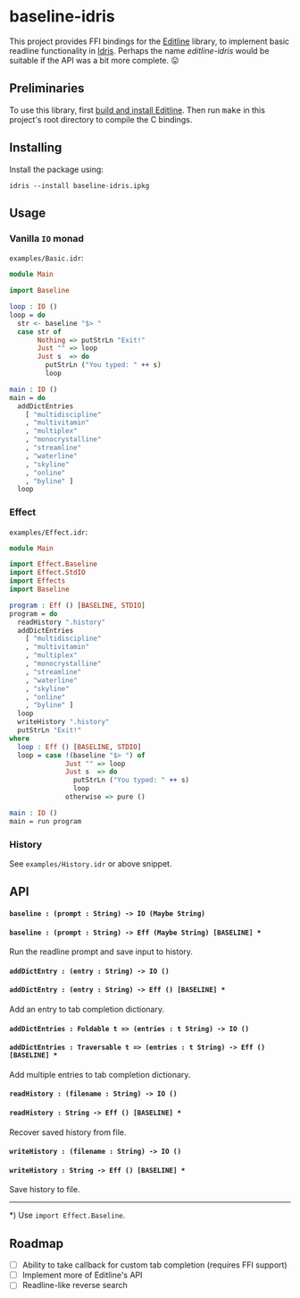 # baseline-idris

This project provides FFI bindings for the 
[Editline](https://github.com/troglobit/editline) library, to implement basic 
readline functionality in [Idris](https://github.com/idris-lang). Perhaps the 
name *editline-idris* would be suitable if the API was a bit more complete. 
:stuck_out_tongue:

## Preliminaries

To use this library, first [build and install Editline](https://github.com/troglobit/editline#build--install). 
Then run <kbd>make</kbd> in this project's root directory to compile the C 
bindings.

## Installing

Install the package using:

```
idris --install baseline-idris.ipkg
```

## Usage

### Vanilla `IO` monad

`examples/Basic.idr`:

```idris
module Main

import Baseline

loop : IO ()
loop = do
  str <- baseline "$> "
  case str of
       Nothing => putStrLn "Exit!"
       Just "" => loop
       Just s  => do
         putStrLn ("You typed: " ++ s)
         loop

main : IO ()
main = do
  addDictEntries
    [ "multidiscipline"
    , "multivitamin"
    , "multiplex"
    , "monocrystalline"
    , "streamline"
    , "waterline"
    , "skyline"
    , "online"
    , "byline" ]
  loop
```

### Effect

`examples/Effect.idr`:

```idris
module Main

import Effect.Baseline
import Effect.StdIO
import Effects
import Baseline

program : Eff () [BASELINE, STDIO]
program = do
  readHistory ".history"
  addDictEntries
    [ "multidiscipline"
    , "multivitamin"
    , "multiplex"
    , "monocrystalline"
    , "streamline"
    , "waterline"
    , "skyline"
    , "online"
    , "byline" ]
  loop
  writeHistory ".history"
  putStrLn "Exit!"
where
  loop : Eff () [BASELINE, STDIO]
  loop = case !(baseline "$> ") of
              Just "" => loop
              Just s  => do
                putStrLn ("You typed: " ++ s)
                loop
              otherwise => pure ()

main : IO ()
main = run program
```

### History

See `examples/History.idr` or above snippet.

## API

#### `baseline : (prompt : String) -> IO (Maybe String)` 
#### `baseline : (prompt : String) -> Eff (Maybe String) [BASELINE] *`

Run the readline prompt and save input to history.

#### `addDictEntry : (entry : String) -> IO ()` 
#### `addDictEntry : (entry : String) -> Eff () [BASELINE] *`

Add an entry to tab completion dictionary.

#### `addDictEntries : Foldable t => (entries : t String) -> IO ()` 
#### `addDictEntries : Traversable t => (entries : t String) -> Eff () [BASELINE] *` 

Add multiple entries to tab completion dictionary.

#### `readHistory : (filename : String) -> IO ()`
#### `readHistory : String -> Eff () [BASELINE] *`

Recover saved history from file.

#### `writeHistory : (filename : String) -> IO ()`
#### `writeHistory : String -> Eff () [BASELINE] *`

Save history to file.

---

*) Use `import Effect.Baseline`.

## Roadmap

- [ ] Ability to take callback for custom tab completion (requires FFI support)
- [ ] Implement more of Editline's API
- [ ] Readline-like reverse search
